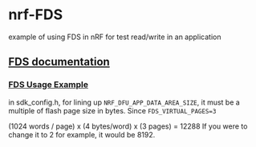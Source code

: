 # nrf-FDS
example of using FDS in nRF for test read/write in an application

## [FDS documentation](https://infocenter.nordicsemi.com/index.jsp?topic=%2Fsdk_nrf5_v17.1.0%2Flib_fds.html&cp=9_1_3_16)

### [FDS Usage Example](https://infocenter.nordicsemi.com/index.jsp?topic=%2Fsdk_nrf5_v17.1.0%2Flib_fds_usage.html)

in sdk_config.h, for lining up `NRF_DFU_APP_DATA_AREA_SIZE`, it must be a multiple of flash page size in bytes. Since  `FDS_VIRTUAL_PAGES=3`

(1024 words / page) x (4 bytes/word) x (3 pages) = 12288
If you were to change it to 2 for example, it would be 8192.
